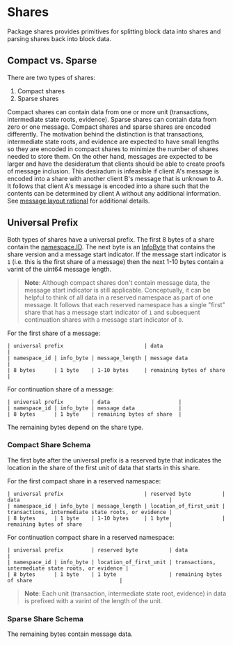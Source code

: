 # Shares

Package shares provides primitives for splitting block data into shares and
parsing shares back into block data.

## Compact vs. Sparse

There are two types of shares:

1. Compact shares
1. Sparse shares

Compact shares can contain data from one or more unit (transactions,
intermediate state roots, evidence). Sparse shares can contain data from zero or
one message. Compact shares and sparse shares are encoded differently. The
motivation behind the distinction is that transactions, intermediate state
roots, and evidence are expected to have small lengths so they are encoded in
compact shares to minimize the number of shares needed to store them. On the
other hand, messages are expected to be larger and have the desideratum that
clients should be able to create proofs of message inclusion. This desiradum is
infeasible if client A's message is encoded into a share with another client B's
message that is unknown to A. It follows that client A's message is encoded into
a share such that the contents can be determined by client A without any
additional information. See [message layout
rational](https://celestiaorg.github.io/celestia-specs/latest/rationale/message_block_layout.html#message-layout-rationale)
for additional details.

## Universal Prefix

Both types of shares have a universal prefix. The first 8 bytes of a share
contain the
[namespace.ID](https://github.com/celestiaorg/nmt/blob/master/namespace/id.go).
The next byte is an [InfoByte](./info_byte.go) that contains
the share version and a message start indicator. If the message start indicator is `1` (i.e. this is the first share of a message) then the next 1-10 bytes contain a varint of the uint64 message length.

> **Note**:
> Although compact shares don't contain message data, the message start indicator is still applicable. Conceptually, it can be helpful to think of all data in a reserved namespace as part of one message. It follows that each reserved namespace has a single "first" share that has a message start indicator of `1` and subsequent continuation shares with a message start indicator of `0`.

For the first share of a message:

```ascii
| universal prefix                          | data                      |
| namespace_id | info_byte | message_length | message data              |
| 8 bytes      | 1 byte    | 1-10 bytes     | remaining bytes of share  |
```

For continuation share of a message:

```ascii
| universal prefix         | data                      |
| namespace_id | info_byte | message data              |
| 8 bytes      | 1 byte    | remaining bytes of share  |
```

The remaining bytes depend on the share type.

### Compact Share Schema

The first byte after the universal prefix is a reserved byte that indicates the location in the share of the first unit of data that starts in this share.

For the first compact share in a reserved namespace:

```ascii
| universal prefix                          | reserved byte          | data                                                |
| namespace_id | info_byte | message_length | location_of_first_unit | transactions, intermediate state roots, or evidence |
| 8 bytes      | 1 byte    | 1-10 bytes     | 1 byte                 | remaining bytes of share                            |
```

For continuation compact share in a reserved namespace:

```ascii
| universal prefix         | reserved byte          | data                                                |
| namespace_id | info_byte | location_of_first_unit | transactions, intermediate state roots, or evidence |
| 8 bytes      | 1 byte    | 1 byte                 | remaining bytes of share                            |
```

> **Note**:
> Each unit (transaction, intermediate state root, evidence) in data is prefixed with a varint of the length of the unit.

### Sparse Share Schema

The remaining bytes contain message data.
